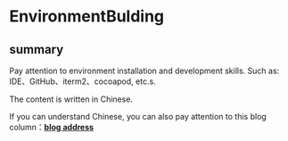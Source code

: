 # EnvironmentBulding
## summary
Pay attention to environment installation and development skills. Such as: IDE、GitHub、iterm2、cocoapod, etc.s.  

The content is written in Chinese.

If you can understand Chinese, you can also pay attention to this blog column：[**blog address**](https://blog.csdn.net/void_leng/category_10165281.html)

